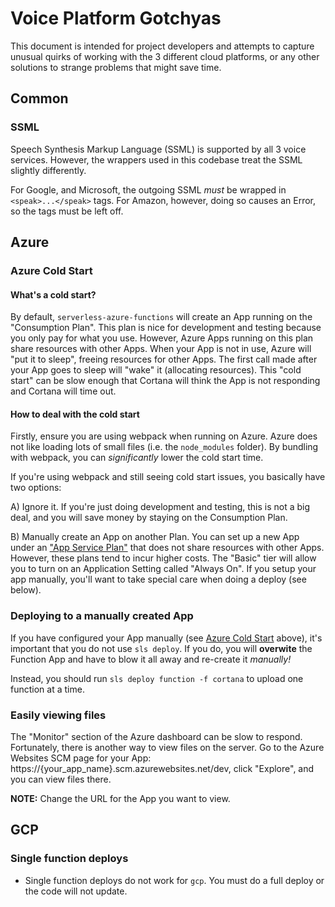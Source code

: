 # Voice Platform Gotchyas
This document is intended for project developers and attempts to capture unusual quirks of working with the 3 different cloud platforms,
or any other solutions to strange problems that might save time.

## Common
### SSML
Speech Synthesis Markup Language (SSML) is supported by all 3 voice services.
However, the wrappers used in this codebase treat the SSML slightly differently.

For Google, and Microsoft, the outgoing SSML _must_ be wrapped in `<speak>...</speak>` tags.
For Amazon, however, doing so causes an Error, so the tags must be left off.

## Azure
### Azure Cold Start
#### What's a cold start?
By default, `serverless-azure-functions` will create an App running on the "Consumption Plan".
This plan is nice for development and testing because you only pay for what you use.
However, Azure Apps running on this plan share resources with other Apps.
When your App is not in use, Azure will "put it to sleep", freeing resources for other Apps.
The first call made after your App goes to sleep will "wake" it (allocating resources).
This "cold start" can be slow enough that Cortana will think the App is not responding and Cortana will time out.

#### How to deal with the cold start
Firstly, ensure you are using webpack when running on Azure.
Azure does not like loading lots of small files (i.e. the `node_modules` folder).
By bundling with webpack, you can _significantly_ lower the cold start time.

If you're using webpack and still seeing cold start issues, you basically have two options:

A) Ignore it. If you're just doing development and testing, this is not a big deal,
and you will save money by staying on the Consumption Plan.

B) Manually create an App on another Plan.
You can set up a new App under an ["App Service Plan"](https://azure.microsoft.com/en-us/pricing/details/app-service/) that does not share resources with other Apps.
However, these plans tend to incur higher costs.
The "Basic" tier will allow you to turn on an Application Setting called "Always On".
If you setup your app manually, you'll want to take special care when doing a deploy (see below).

### Deploying to a manually created App
If you have configured your App manually (see [Azure Cold Start](#azure-cold-start) above), it's important that you do not use `sls deploy`.
If you do, you will **overwite** the Function App and have to blow it all away and re-create it *manually!*

Instead, you should run `sls deploy function -f cortana` to upload one function at a time.

### Easily viewing files
The "Monitor" section of the Azure dashboard can be slow to respond.
Fortunately, there is another way to view files on the server.
Go to the Azure Websites SCM page for your App: https://{your_app_name}.scm.azurewebsites.net/dev,
click "Explore",
and you can view files there.

**NOTE:** Change the URL for the App you want to view.

## GCP
### Single function deploys
- Single function deploys do not work for `gcp`.
You must do a full deploy or the code will not update.
